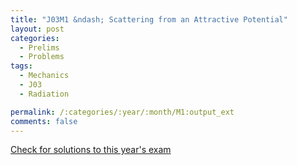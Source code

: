```yaml
---
title: "J03M1 &ndash; Scattering from an Attractive Potential"
layout: post
categories:
  - Prelims
  - Problems
tags:
  - Mechanics
  - J03
  - Radiation

permalink: /:categories/:year/:month/M1:output_ext
comments: false
---
```

<object data="2003J1M.pdf" type="application/pdf" width="100%" height="500"></object>
<div class="message"><a href='https://princetonprelim.com/prelim/10/'>Check for solutions to this year's exam</a></div>